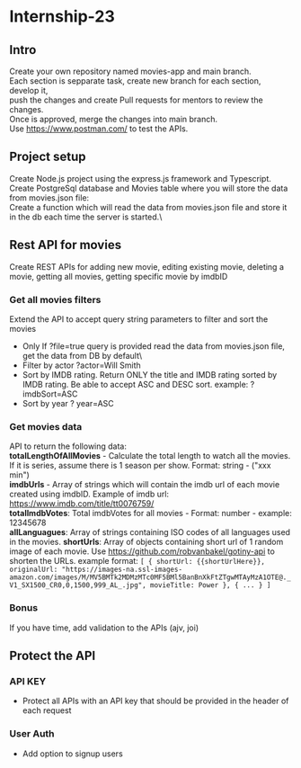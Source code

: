 # Internship-23

## Intro

Create your own repository named movies-app and main branch.\
Each section is sepparate task, create new branch for each section, develop it,\
push the changes and create Pull requests for mentors to review the changes.\
Once is approved, merge the changes into main branch.\
Use https://www.postman.com/ to test the APIs.

## Project setup

Create Node.js project using the express.js framework and Typescript.\
Create PostgreSql database and Movies table where you will store the data from movies.json file:\
Create a function which will read the data from movies.json file and store it in the db each time the server is started.\

## Rest API for movies

Create REST APIs for adding new movie, editing existing movie, deleting a movie, getting all movies, getting specific movie by imdbID

### Get all movies filters

Extend the API to accept query string parameters to filter and sort the movies

- Only If ?file=true query is provided read the data from movies.json file, get the data from DB by default\
- Filter by actor ?actor=Will Smith
- Sort by IMDB rating. Return ONLY the title and IMDB rating sorted by IMDB rating. Be able to accept ASC and DESC sort. example: ?imdbSort=ASC
- Sort by year ? year=ASC

### Get movies data

API to return the following data:\
**totalLengthOfAllMovies** - Calculate the total length to watch all the movies. If it is series, assume there is 1 season per show. Format: string - ("xxx min")\
**imdbUrls** - Array of strings which will contain the imdb url of each movie created using imdbID.
Example of imdb url: https://www.imdb.com/title/tt0076759/ \
**totalImdbVotes**: Total imdbVotes for all movies - Format: number - example: 12345678\
**allLanguagues**: Array of strings containing ISO codes of all languages used in the movies.
**shortUrls**: Array of objects containing short url of 1 random image of each movie. Use https://github.com/robvanbakel/gotiny-api to shorten the URLs.
example format: `[
    {
        shortUrl: {{shortUrlHere}},
        originalUrl: "https://images-na.ssl-images-amazon.com/images/M/MV5BMTk2MDMzMTc0MF5BMl5BanBnXkFtZTgwMTAyMzA1OTE@._V1_SX1500_CR0,0,1500,999_AL_.jpg",
        movieTitle: Power
    },
    {
        ...
    }
]`

### Bonus

If you have time, add validation to the APIs (ajv, joi)

## Protect the API

### API KEY

- Protect all APIs with an API key that should be provided in the header of each request

### User Auth

- Add option to signup users

